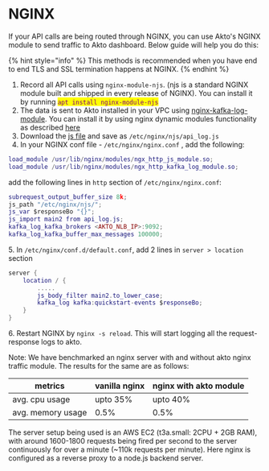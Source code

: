 # NGINX

If your API calls are being routed through NGINX, you can use Akto's NGINX module to send traffic to Akto dashboard. Below guide will help you do this:

{% hint style="info" %}
This methods is recommended when you have end to end TLS and SSL termination happens at NGINX.
{% endhint %}

1. Record all API calls using `nginx-module-njs`. (njs is a standard NGINX module built and shipped in every release of NGINX). You can install it by running <mark style="color:purple;">`apt install nginx-module-njs`</mark>
2. The data is sent to Akto installed in your VPC using [nginx-kafka-log-module](https://github.com/kaltura/nginx-kafka-log-module). You can install it by using nginx dynamic modules functionality as described [here](https://www.nginx.com/blog/compiling-dynamic-modules-nginx-plus/)
3. Download the [js file](https://raw.githubusercontent.com/akto-api-security/nginx-middleware/master/api\_log.js) and save as `/etc/nginx/njs/api_log.js`
4. In your NGINX conf file - `/etc/nginx/nginx.conf` , add the following:

```lua
load_module /usr/lib/nginx/modules/ngx_http_js_module.so;
load_module /usr/lib/nginx/modules/ngx_http_kafka_log_module.so;
```

add the following lines in `http` section of `/etc/nginx/nginx.conf`:&#x20;

```lua
subrequest_output_buffer_size 8k;
js_path "/etc/nginx/njs/";
js_var $responseBo "{}";
js_import main2 from api_log.js;
kafka_log_kafka_brokers <AKTO_NLB_IP>:9092;
kafka_log_kafka_buffer_max_messages 100000;
```

5\. In `/etc/nginx/conf.d/default.conf`, add 2 lines in `server > location` section

```lua
server {
    location / {
        .....
        js_body_filter main2.to_lower_case;
		kafka_log kafka:quickstart-events $responseBo;
    }
}
```

6\. Restart NGINX by `nginx -s reload`. This will start logging all the request-response logs to akto.&#x20;

Note: We have benchmarked an nginx server with and without akto nginx traffic module. The results for the same are as follows: 

| metrics           | vanilla nginx | nginx with akto module |
|-------------------|---------------|------------------------|
| avg. cpu usage    | upto 35%      | upto 40%               |
| avg. memory usage | 0.5%          | 0.5%                   |

The server setup being used is an AWS EC2 (t3a.small: 2CPU + 2GB RAM), with around 1600-1800 requests being fired per second to the server continuously for over a minute (~110k requests per minute). Here nginx is configured as a reverse proxy to a node.js backend server.